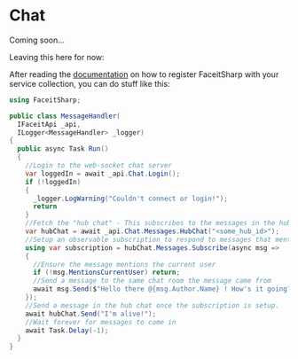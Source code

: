 # Chat
Coming soon...

Leaving this here for now:

After reading the [documentation](./../readme.md) on how to register FaceitSharp with your service collection, you can do stuff like this:

```csharp
using FaceitSharp;

public class MessageHandler(
  IFaceitApi _api,
  ILogger<MessageHandler> _logger)
{
  public async Task Run()
  {
    //Login to the web-socket chat server
    var loggedIn = await _api.Chat.Login();
    if (!loggedIn)
    {
      _logger.LogWarning("Couldn't connect or login!");
      return
    }
    //Fetch the "hub chat" - This subscribes to the messages in the hub
    var hubChat = await _api.Chat.Messages.HubChat("<some_hub_id>");
    //Setup an observable subscription to respond to messages that mention the bot's account
    using var subscription = hubChat.Messages.Subscribe(async msg =>
    {
      //Ensure the message mentions the current user
      if (!msg.MentionsCurrentUser) return;
      //Send a message to the same chat room the message came from 
      await msg.Send($"Hello there @{msg.Author.Name} ! How's it going?", msg.Author);
    });
    //Send a message in the hub chat once the subscription is setup.
    await hubChat.Send("I'm alive!");
    //Wait forever for messages to come in
    await Task.Delay(-1);
  }
}
```